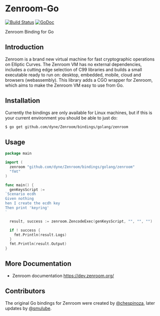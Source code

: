 # Zenroom-Go

[![Build Status](https://travis-ci.org/dyne/zenroom-go.svg?branch=master)](https://travis-ci.org/dyne/zenroom-go)
[![GoDoc](https://godoc.org/github.com/dyne/zenroom-go?status.svg)](https://godoc.org/github.com/dyne/zenroom-go)

Zenroom Binding for Go

## Introduction

Zenroom is a brand new virtual machine for fast cryptographic operations on Elliptic Curves. The Zenroom VM has no external dependencies, includes a cutting edge selection of C99 libraries and builds a small executable ready to run on: desktop, embedded, mobile, cloud and browsers (webassembly). This library adds a CGO wrapper for Zenroom, which aims to make the Zenroom VM easy to use from Go.

## Installation

Currently the bindings are only available for Linux machines, but if this is your current environment you should be able to just do:

```bash
$ go get github.com/dyne/Zenroom/bindings/golang/zenroom
```

## Usage

```go
package main

import (
  zenroom "github.com/dyne/Zenroom/bindings/golang/zenroom"
  "fmt"
)

func main() {
  genKeysScript :=
`Scenario ecdh
Given nothing
hen I create the ecdh key
Then print 'keyring'
`

  result, success := zenroom.ZencodeExec(genKeysScript, "", "", "")

  if ! success {
    fmt.Println(result.Logs)
  }
  fmt.Println(result.Output)
}
```

## More Documentation

 * Zenroom documentation https://dev.zenroom.org/
 
## Contributors

The original Go bindings for Zenroom were created by [@chespinoza](https://github.com/chespinoza), later updates by [@smulube](https://github.com/smulube).

